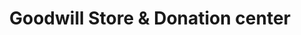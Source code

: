 ---
title: "Goodwill Store & Donation center"
url: /edmonton/goodwill-store-und-donation-center-82-avenue-nw/
shop: Gebrauchtwaren
---